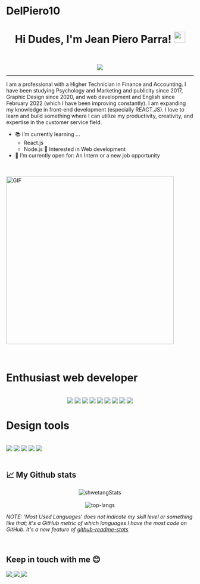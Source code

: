 # DelPiero10
<h1 align="center">
Hi Dudes, I'm Jean Piero Parra!
	<a href="https://github.com/DelPiero10" target="_self">
		<img src="https://media.giphy.com/media/hvRJCLFzcasrR4ia7z/giphy.gif" width="30">
	</a>
</h1>

<br/>
<p align="center">
	<a href="https://github.com/DelPiero10">
		<img src="https://readme-typing-svg.herokuapp.com?lines=Accountant;Web+Developer;Graphic+Designer;Anvanced+Excel%20|%20AI%20|%20Psychology%20Enthusiastic;Always%20learning%20new%20things&center=true&width=500&height=45">
	</a>
</p>

<hr>

I am a professional with a Higher Technician in Finance and Accounting. I have been studying Psychology and Marketing and publicity since 2017, Graphic Design since 2020, and web development and English since February 2022 (which I have been improving constantly). I am expanding my knowledge in front-end development (especially REACT.JS). I love to learn and build something where I can utilize my productivity, creativity, and expertise in the customer service field.
- 📚 I’m currently learning ...
  - React.js
  - Node.js
🚩 Interested in Web development
- 🧐 I’m currently open for: An Intern or a new job opportunity
<br>
<br>

<div display="flex" text-aling="center" padding-left="40px" >
<img align="center" height="450rem"  alt="GIF" src="https://media2.giphy.com/media/v1.Y2lkPTc5MGI3NjExaHlrYXB4ZnZtZDNtdmJqbDRpcWJremFzNHRiYWp2OHl2aWc2eXFsZCZlcD12MV9pbnRlcm5hbF9naWZfYnlfaWQmY3Q9Zw/xoicctrOv5aGw6mCZi/giphy.gif" />
</div>

<br>
<br>


# **Enthusiast web developer** 
<p display= "flex"; flex-wrap="wrap"; align="center" >
<br>
<img src="https://img.shields.io/badge/html5-%23E34F26.svg?style=for-the-badge&logo=html5&logoColor=white" /> <img src="https://img.shields.io/badge/css3-%231572B6.svg?style=for-the-badge&logo=css3&logoColor=white" /> <img src="https://img.shields.io/badge/css3-%231572B6.svg?style=for-the-badge&logo=css3&logoColor=white" /> <img src="https://img.shields.io/badge/javascript-%23323330.svg?style=for-the-badge&logo=javascript&logoColor=%23F7DF1E" /> <img src="https://img.shields.io/badge/React-20232A?style=for-the-badge&logo=react&logoColor=61DAFB"/> <img src="https://img.shields.io/badge/Node.js-43853D?style=for-the-badge&logo=node.js&logoColor=white" /> <img src="https://img.shields.io/badge/bootstrap-%238511FA.svg?style=for-the-badge&logo=bootstrap&logoColor=white" /> <img src="https://img.shields.io/badge/vite-%23646CFF.svg?style=for-the-badge&logo=vite&logoColor=white" /> <img src="https://img.shields.io/badge/Visual%20Studio%20Code-0078d7.svg?style=for-the-badge&logo=visual-studio-code&logoColor=white" />
<br>
</p>

# **Design tools** 
<br>
<img src="https://img.shields.io/badge/Adobe%20After%20Effects-9999FF.svg?style=for-the-badge&logo=Adobe%20After%20Effects&logoColor=white"/> <img src="https://img.shields.io/badge/adobe%20illustrator-%23FF9A00.svg?style=for-the-badge&logo=adobe%20illustrator&logoColor=white"/> <img src="https://img.shields.io/badge/Adobe%20Acrobat%20Reader-EC1C24.svg?style=for-the-badge&logo=Adobe%20Acrobat%20Reader&logoColor=white"/> <img src="https://img.shields.io/badge/adobe%20photoshop-%2331A8FF.svg?style=for-the-badge&logo=adobe%20photoshop&logoColor=white" /> <img src="https://img.shields.io/badge/Adobe%20Premiere%20Pro-9999FF.svg?style=for-the-badge&logo=Adobe%20Premiere%20Pro&logoColor=white" />
<br>

<br>

 ## 📈 My Github stats <br />
<p align="center">
  <img src="https://github-readme-stats.vercel.app/api?username=DelPiero10&theme=dark&show_icons=true" alt="shwetangStats" />  
  <br />
  <br />
  <img src="https://github-readme-stats.vercel.app/api/top-langs/?username=DelPiero10&layout=compact&theme=dark" alt="top-langs" />
</p>

*NOTE: 'Most Used Languages' does not indicate my skill level or something like that; it's a GitHub metric of which languages I have the most code on GitHub. It's a new feature of [github-readme-stats](https://github.com/anuraghazra/github-readme-stats)*

<br>

## Keep in touch with me 😊
<a href="https://mail.google.com/pjeanpiero777@gmail.com">
<img src="https://img.shields.io/badge/Gmail-D14836?style=for-the-badge&logo=gmail&logoColor=white" />
</a>
<a href="https://www.instagram.com/jpiero.bustamante/">
<img src="https://img.shields.io/badge/Instagram-E4405F?style=for-the-badge&logo=instagram&logoColor=white" />
</a>
<a href="https://www.linkedin.com/in/jean-piero-parra-bustamante/">
<img src="https://img.shields.io/badge/LinkedIn-0077B5?style=for-the-badge&logo=linkedin&logoColor=white" />
</a>


<br />
<br />





